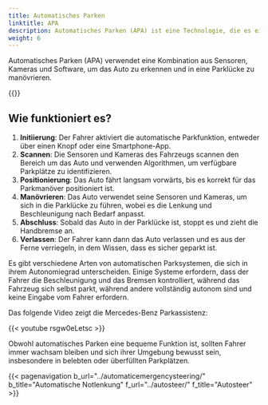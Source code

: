 ```yaml
---
title: Automatisches Parken
linktitle: APA
description: Automatisches Parken (APA) ist eine Technologie, die es einem Fahrzeug ermöglicht, sich selbstständig zu parken, ohne dass menschliches Eingreifen erforderlich ist.
weight: 6
---
```

<!-- markdownlint-disable MD033 -->

Automatisches Parken (APA) verwendet eine Kombination aus Sensoren, Kameras und Software, um das Auto zu erkennen und in eine Parklücke zu manövrieren.

{{<evkxdisplayaddarticle />}}

## Wie funktioniert es?

1. **Initiierung**: Der Fahrer aktiviert die automatische Parkfunktion, entweder über einen Knopf oder eine Smartphone-App.
2. **Scannen**: Die Sensoren und Kameras des Fahrzeugs scannen den Bereich um das Auto und verwenden Algorithmen, um verfügbare Parkplätze zu identifizieren.
3. **Positionierung**: Das Auto fährt langsam vorwärts, bis es korrekt für das Parkmanöver positioniert ist.
4. **Manövrieren**: Das Auto verwendet seine Sensoren und Kameras, um sich in die Parklücke zu führen, wobei es die Lenkung und Beschleunigung nach Bedarf anpasst.
5. **Abschluss**: Sobald das Auto in der Parklücke ist, stoppt es und zieht die Handbremse an.
6. **Verlassen**: Der Fahrer kann dann das Auto verlassen und es aus der Ferne verriegeln, in dem Wissen, dass es sicher geparkt ist.

Es gibt verschiedene Arten von automatischen Parksystemen, die sich in ihrem Autonomiegrad unterscheiden. Einige Systeme erfordern, dass der Fahrer die Beschleunigung und das Bremsen kontrolliert, während das Fahrzeug sich selbst parkt, während andere vollständig autonom sind und keine Eingabe vom Fahrer erfordern.

Das folgende Video zeigt die Mercedes-Benz Parkassistenz:

{{< youtube rsgw0eLetsc >}}

Obwohl automatisches Parken eine bequeme Funktion ist, sollten Fahrer immer wachsam bleiben und sich ihrer Umgebung bewusst sein, insbesondere in belebten oder überfüllten Parkplätzen.

{{< pagenavigation b_url="../automaticemergencysteering/" b_title="Automatische Notlenkung" f_url="../autosteer/" f_title="Autosteer" >}}